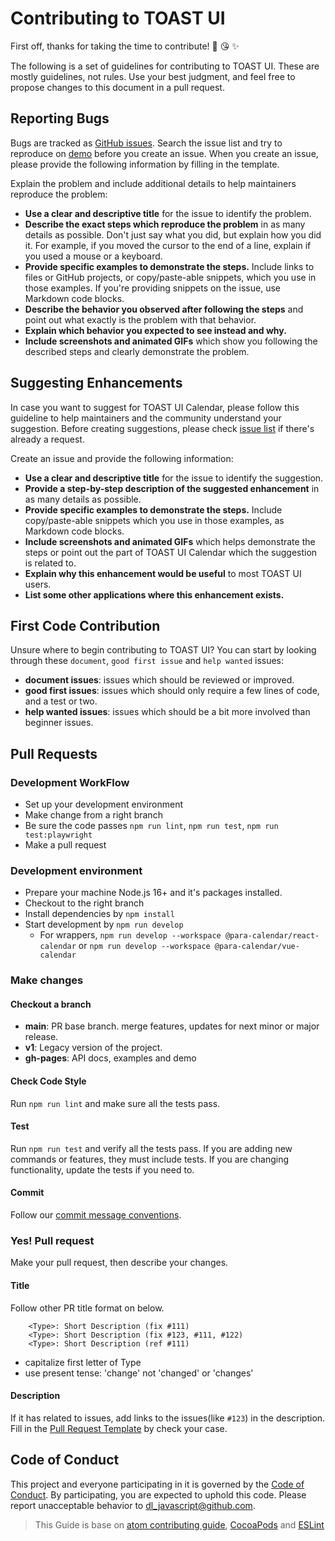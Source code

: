 # Contributing to TOAST UI

First off, thanks for taking the time to contribute! 🎉 😘 ✨

The following is a set of guidelines for contributing to TOAST UI. These are mostly guidelines, not rules. Use your best judgment, and feel free to propose changes to this document in a pull request.

## Reporting Bugs

Bugs are tracked as [GitHub issues](https://github.com/nhn/tui.calendar/issues). Search the issue list and try to reproduce on [demo](https://nhn.github.io/tui.calendar/latest/tutorial-00-calendar-app) before you create an issue. When you create an issue, please provide the following information by filling in the template.

Explain the problem and include additional details to help maintainers reproduce the problem:

* **Use a clear and descriptive title** for the issue to identify the problem.
* **Describe the exact steps which reproduce the problem** in as many details as possible. Don't just say what you did, but explain how you did it. For example, if you moved the cursor to the end of a line, explain if you used a mouse or a keyboard.
* **Provide specific examples to demonstrate the steps.** Include links to files or GitHub projects, or copy/paste-able snippets, which you use in those examples. If you're providing snippets on the issue, use Markdown code blocks.
* **Describe the behavior you observed after following the steps** and point out what exactly is the problem with that behavior.
* **Explain which behavior you expected to see instead and why.**
* **Include screenshots and animated GIFs** which show you following the described steps and clearly demonstrate the problem.

## Suggesting Enhancements

In case you want to suggest for TOAST UI Calendar, please follow this guideline to help maintainers and the community understand your suggestion.
Before creating suggestions, please check [issue list](https://github.com/nhn/tui.calendar/labels/Type:%20Enhancement) if there's already a request.

Create an issue and provide the following information:

* **Use a clear and descriptive title** for the issue to identify the suggestion.
* **Provide a step-by-step description of the suggested enhancement** in as many details as possible.
* **Provide specific examples to demonstrate the steps.** Include copy/paste-able snippets which you use in those examples, as Markdown code blocks.
* **Include screenshots and animated GIFs** which helps demonstrate the steps or point out the part of TOAST UI Calendar which the suggestion is related to.
* **Explain why this enhancement would be useful** to most TOAST UI users.
* **List some other applications where this enhancement exists.**

## First Code Contribution

Unsure where to begin contributing to TOAST UI? You can start by looking through these `document`, `good first issue` and `help wanted` issues:

* **document issues**: issues which should be reviewed or improved.
* **good first issues**: issues which should only require a few lines of code, and a test or two.
* **help wanted issues**: issues which should be a bit more involved than beginner issues.

## Pull Requests

### Development WorkFlow

- Set up your development environment
- Make change from a right branch
- Be sure the code passes `npm run lint`, `npm run test`, `npm run test:playwright`
- Make a pull request

### Development environment

- Prepare your machine Node.js 16+ and it's packages installed.
- Checkout to the right branch
- Install dependencies by `npm install`
- Start development by `npm run develop`
  - For wrappers, `npm run develop --workspace @para-calendar/react-calendar` or `npm run develop --workspace @para-calendar/vue-calendar`

### Make changes

#### Checkout a branch

- **main**: PR base branch. merge features, updates for next minor or major release.
- **v1**: Legacy version of the project.
- **gh-pages**: API docs, examples and demo

#### Check Code Style

Run `npm run lint` and make sure all the tests pass.  

#### Test

Run `npm run test` and verify all the tests pass.
If you are adding new commands or features, they must include tests.
If you are changing functionality, update the tests if you need to.

#### Commit

Follow our [commit message conventions](./docs/COMMIT_MESSAGE_CONVENTION.md).

### Yes! Pull request

Make your pull request, then describe your changes.

#### Title

Follow other PR title format on below.

```
    <Type>: Short Description (fix #111)
    <Type>: Short Description (fix #123, #111, #122)
    <Type>: Short Description (ref #111)
```

* capitalize first letter of Type
* use present tense: 'change' not 'changed' or 'changes'

#### Description

If it has related to issues, add links to the issues(like `#123`) in the description.
Fill in the [Pull Request Template](./docs/PULL_REQUEST_TEMPLATE.md) by check your case.

## Code of Conduct

This project and everyone participating in it is governed by the [Code of Conduct](./CODE_OF_CONDUCT.md). By participating, you are expected to uphold this code. Please report unacceptable behavior to dl_javascript@github.com.

> This Guide is base on [atom contributing guide](https://github.com/atom/atom/blob/master/CONTRIBUTING.md), [CocoaPods](http://guides.cocoapods.org/contributing/contribute-to-cocoapods.html) and [ESLint](http://eslint.org/docs/developer-guide/contributing/pull-requests)

[demo]:https://nhn.github.io/tui.calendar/latest
